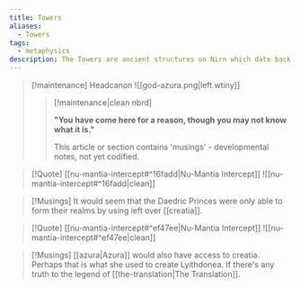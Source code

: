 ```yaml
---
title: Towers
aliases:
  - Towers
tags:
  - metaphysics
description: The Towers are ancient structures on Nirn which date back to as early as the end of the Dawn Era. They are immensely powerful, and are responsible for the stabilization of Mundus as well as a wide array of other fantastical functions.
---
```

> [!maintenance] Headcanon
> ![[god-azura.png|left wtiny]]
> 
> > [!maintenance|clean nbrd]
> > 
> > **"You have come here for a reason, though you may not know what it is."**
> > 
> > This article or section contains 'musings' - developmental notes, not yet codified.

> [!Quote] [[nu-mantia-intercept#^16fadd|Nu-Mantia Intercept]]
> ![[nu-mantia-intercept#^16fadd|clean]]

> [!Musings]
> It would seem that the Daedric Princes were only able to form their realms by using left over [[creatia]].

> [!Quote] [[nu-mantia-intercept#^ef47ee|Nu-Mantia Intercept]]
> ![[nu-mantia-intercept#^ef47ee|clean]]

> [!Musings]
> [[azura|Azura]] would also have access to creatia. Perhaps that is what she used to create Lyithdonea. If there's any truth to the legend of [[the-translation|The Translation]].